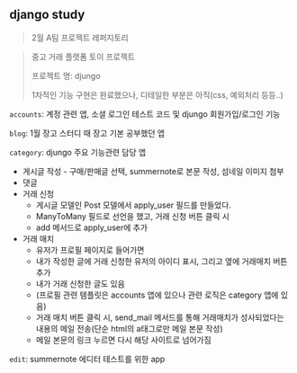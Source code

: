 ## django study

> 2월 A팀 프로젝트 레퍼지토리

> 중고 거래 플랫폼 토이 프로젝트
>
> 프로젝트 명: djungo
>
> 1차적인 기능 구현은 완료했으나, 디테일한 부분은 아직(css, 예외처리 등등..)



`accounts`: 계정 관련 앱, 소셜 로그인 테스트 코드 및 djungo 회원가입/로그인 기능

`blog`: 1월 장고 스터디 때 장고 기본 공부했던 앱

`category`: djungo 주요 기능관련 담당 앱

- 게시글 작성 - 구매/판매글 선택, summernote로 본문 작성, 섬네일 이미지 첨부
- 댓글
- 거래 신청
  - 게시글 모델인 Post 모델에서 apply_user 필드를 만들었다.
  - ManyToMany 필드로 선언을 했고, 거래 신청 버튼 클릭 시
  - add 메서드로 apply_user에 추가
- 거래 매치
  - 유저가 프로필 페이지로 들어가면
  - 내가 작성한 글에 거래 신청한 유저의 아이디 표시, 그리고 옆에 거래매치 버튼 추가
  - 내가 거래 신청한 글도 있음
  - (프로필 관련 템플릿은 accounts 앱에 있으나 관련 로직은 category 앱에 있음)
  - 거래 매치 버튼 클릭 시, send_mail 메서드를 통해 거래매치가 성사되었다는 내용의 메일 전송(단순 html의 a태그로만 메일 본문 작성)
  - 메일 본문의 링크 누르면 다시 해당 사이트로 넘어가짐

`edit`: summernote 에디터 테스트를 위한 app
